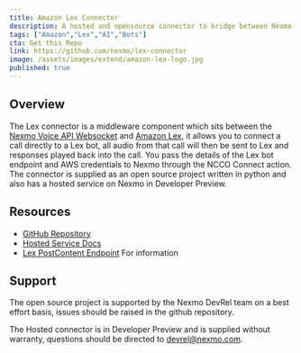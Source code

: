 ```yaml
---
title: Amazon Lex Connector
description: A hosted and opensource connector to bridge between Nexmo websockets and Amazon Lex
tags: ["Amazon","Lex","AI","Bots"]
cta: Get this Repo
link: https://github.com/nexmo/lex-connector
image: /assets/images/extend/amazon-lex-logo.jpg
published: true
---
```


## Overview
The Lex connector is a middleware component which sits between the [Nexmo Voice API Websocket](https://developer.nexmo.com/voice/voice-api/guides/websockets) and [Amazon Lex](https://aws.amazon.com/lex/), it allows you to connect a call directly to a Lex bot, all audio from that call will then be sent to Lex and responses played back into the call. You pass the details of the Lex bot endpoint and AWS credentials to Nexmo through the NCCO Connect action.
The connector is supplied as an open source project written in python and also has a hosted service on Nexmo in Developer Preview.

## Resources
* [GitHub Repository](https://github.com/nexmo/lex-connector)
* [Hosted Service Docs](/voice/voice-api/guides/lex-connector)
* [Lex PostContent Endpoint](https://docs.aws.amazon.com/lex/latest/dg/API_runtime_PostContent.html) For information

## Support
The open source project is supported by the Nexmo DevRel team on a best effort basis, issues should be raised in the github repository.

The Hosted connector is in Developer Preview and is supplied without warranty, questions should be directed to [devrel@nexmo.com](mailto:devrel@nexmo.com).

